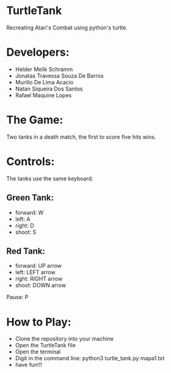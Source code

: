 # TurtleTank
Recreating Atari's Combat using python's turtle.

# Developers:
  - Helder Melik Schramm
  - Jonatas Travessa Souza De Barros 
  - Murillo De Lima Acacio 
  - Natan Siqueira Dos Santos 
  - Rafael Maquine Lopes 

# The Game:
Two tanks in a death match, the first to score five hits wins.
 
# Controls:
The tanks use the same keyboard.

## Green Tank:
  - forward: W
  - left: A
  - right: D
  - shoot: S

## Red Tank:
  - forward: UP arrow
  - left: LEFT arrow
  - right: RIGHT arrow
  - shoot: DOWN arrow

Pause: P

# How to Play:
  - Clone the repository into your machine
  - Open the TurtleTank file
  - Open the terminal
  - Digit in the command line: python3 turtle_tank.py mapa1.txt
  - have fun!!!
